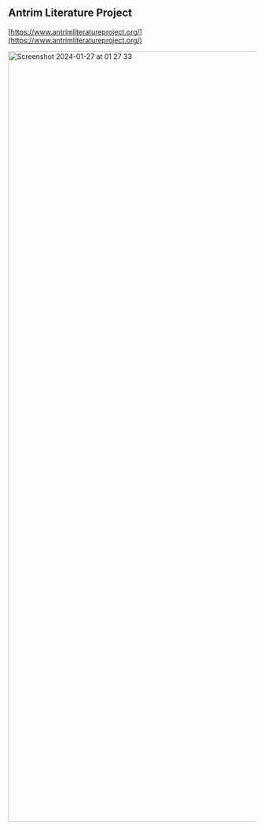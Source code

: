 

## Antrim Literature Project

[https://www.antrimliteratureproject.org/](https://www.antrimliteratureproject.org/)

<img width="1569" alt="Screenshot 2024-01-27 at 01 27 33" src="https://github.com/andrewalevin/andrewalevin.github.io/assets/155118488/6af08ac7-6da1-4c81-ba6e-1bb43baa7300">



